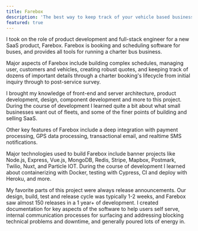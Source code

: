 ```yaml
---
title: Farebox
description: 'The best way to keep track of your vehicle based business'
featured: true
---
```


I took on the role of product development and full-stack engineer for a new SaaS product, Farebox. Farebox is booking and scheduling software for buses, and provides all tools for running a charter bus business. 

Major aspects of Farebox include building complex schedules, managing user, customers and vehicles, creating robust quotes, and keeping track of dozens of important details through a charter booking's lifecycle from initial inquiry through to post-service survey. 

I brought my knowledge of front-end and server architecture, product development, design, component development and more to this project. During the course of development I learned quite a bit about what small businesses want out of fleets, and some of the finer points of building and selling SaaS. 

Other key features of Farebox include a deep integration with payment processing, GPS data processing, transactional email, and realtime SMS notifications. 

Major technologies used to build Farebox include banner projects like Node.js, Express, Vue.js, MongoDB, Redis, Stripe, Mapbox, Postmark, Twilio, Nuxt, and Particle IOT. During the course of development I learned about containerizing with Docker, testing with Cypress, CI and deploy with Heroku, and more.

My favorite parts of this project were always release announcements. Our design, build, test and release cycle was typically 1-2 weeks, and Farebox saw almost 150 releases in a 1 year+ of development. I created documentation for key aspects of the software to help users self serve, internal communication processes for surfacing and addressing blocking technical problems and downtime, and generally poured lots of energy in. 